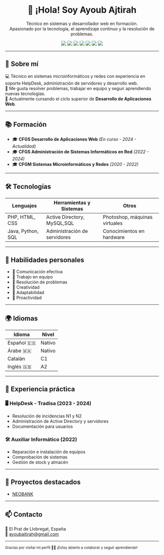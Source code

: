 <!--
<h1 align="center">👋 ¡Hola! Soy Ayoub Ajtirah</h1>
<p align="center">Técnico en sistemas y desarrollador web en formación, apasionado por la tecnología y la resolución de problemas.</p>

---

<h2>🛠️ Tecnologías que utilizo</h2>

<ul>
  <li><strong>Lenguajes:</strong> PHP, HTML, CSS, Java, Python, SQL</li>
  <li><strong>Sistemas y herramientas:</strong> MySQL, Active Directory, máquinas virtuales, administración de servidores, Photoshop</li>
  <li><strong>Otros:</strong> Hardware, gestión de stock, soporte HelpDesk N1/N2</li>
</ul>

<h2>🎓 Formación técnica</h2>

<ul>
  <li><strong>CFGS Desarrollo de Aplicaciones Web</strong> (En curso - 2024 - actualidad)</li>
  <li><strong>CFGS Administración de Sistemas Informáticos en Red</strong> (2022 - 2024)</li>
  <li><strong>CFGM Sistemas Microinformáticos y Redes</strong> (2020 - 2022)</li>
</ul>

<h2>💼 Experiencia práctica</h2>

<ul>
  <li><strong>HelpDesk - Tradisa (2023 - 2024):</strong> Resolución de incidencias N1/N2, administración de servidores y Active Directory, documentación para usuarios.</li>
  <li><strong>Auxiliar Informático (2022):</strong> Reparación, implementación y comprobación de equipos informáticos.</li>
</ul>

<h2>🌍 Idiomas</h2>

<table>
  <tr>
    <td>Español 🇪🇸</td>
    <td>Nativo</td>
  </tr>
  <tr>
    <td>Árabe 🇲🇦</td>
    <td>Nativo</td>
  </tr>
  <tr>
    <td>Catalán 🏴</td>
    <td>C1</td>
  </tr>
  <tr>
    <td>Inglés 🇬🇧</td>
    <td>A2</td>
  </tr>
</table>

<h2>💡 Habilidades personales</h2>

<ul>
  <li>💬 Comunicación efectiva</li>
  <li>🤝 Trabajo en equipo</li>
  <li>🧩 Resolución de problemas</li>
  <li>🌈 Creatividad</li>
  <li>🔄 Adaptabilidad</li>
  <li>🚀 Proactividad</li>
</ul>

---

<h3>📫 Contacto</h3>

<p>
  📍 El Prat de Llobregat, España<br>
  📧 <a href="mailto:ayoubajtirah@gmail.com">ayoubajtirah@gmail.com</a>
</p>
--->

<h1 align="center">👋 ¡Hola! Soy Ayoub Ajtirah</h1>
<p align="center">
  Técnico en sistemas y desarrollador web en formación. <br>
  Apasionado por la tecnología, el aprendizaje continuo y la resolución de problemas.
</p>

<p align="center">
  <img src="https://img.shields.io/badge/PHP-777BB4?style=for-the-badge&logo=php&logoColor=white" />
  <img src="https://img.shields.io/badge/Python-3776AB?style=for-the-badge&logo=python&logoColor=white" />
  <img src="https://img.shields.io/badge/HTML5-E34F26?style=for-the-badge&logo=html5&logoColor=white" />
  <img src="https://img.shields.io/badge/CSS3-1572B6?style=for-the-badge&logo=css3&logoColor=white" />
  <img src="https://img.shields.io/badge/Java-007396?style=for-the-badge&logo=java&logoColor=white" />
  <img src="https://img.shields.io/badge/MySQL-4479A1?style=for-the-badge&logo=mysql&logoColor=white" />
  <img src="https://img.shields.io/badge/SQL-4479A1?style=for-the-badge&logo=mysql&logoColor=white" />
  
</p>

---

## 🚀 Sobre mí

💻 Técnico en sistemas microinformáticos y redes con experiencia en soporte HelpDesk, administración de servidores y desarrollo web.  
🔧 Me gusta resolver problemas, trabajar en equipo y seguir aprendiendo nuevas tecnologías.  
🌱 Actualmente cursando el ciclo superior de **Desarrollo de Aplicaciones Web**.

---

## 📚 Formación

- 🎓 **CFGS Desarrollo de Aplicaciones Web** *(En curso - 2024 - Actualidad)*  
- 🎓 **CFGS Administración de Sistemas Informáticos en Red** *(2022 - 2024)*  
- 🎓 **CFGM Sistemas Microinformáticos y Redes** *(2020 - 2022)*  

---

## 🛠️ Tecnologías

| Lenguajes          | Herramientas y Sistemas           | Otros                       |
|--------------------|-----------------------------------|-----------------------------|
| PHP, HTML, CSS     | Active Directory, MySQL,SQL       | Photoshop, máquinas virtuales |
| Java, Python, SQL  | Administración de servidores      | Conocimientos en hardware   |

---

## 🧠 Habilidades personales

- 💬 Comunicación efectiva  
- 🤝 Trabajo en equipo  
- 🧩 Resolución de problemas  
- 🌈 Creatividad  
- 🔄 Adaptabilidad  
- 🚀 Proactividad  

---

## 🌍 Idiomas

| Idioma     | Nivel     |
|------------|-----------|
| Español 🇪🇸 | Nativo    |
| Árabe 🇲🇦   | Nativo    |
| Catalán    | C1         |
| Inglés 🇬🇧 | A2         |

---

## 💼 Experiencia práctica

### 🖥️ HelpDesk - Tradisa (2023 - 2024)
- Resolución de incidencias N1 y N2  
- Administración de Active Directory y servidores  
- Documentación para usuarios  

### 🛠️ Auxiliar Informático (2022)
- Reparación e instalación de equipos  
- Comprobación de sistemas  
- Gestión de stock y almacén  

---

## 📌 Proyectos destacados

- [NEOBANK](https://github.com/Ayoubdeta/NEOBANK.git)


---

## 📫 Contacto

📍 El Prat de Llobregat, España  
📧 [ayoubajtirah@gmail.com](mailto:ayoubajtirah@gmail.com)

---

<sub>Gracias por visitar mi perfil 👀✨ ¡Estoy abierto a colaborar y seguir aprendiendo!</sub>
